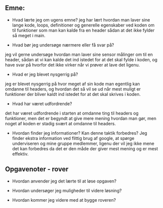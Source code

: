 ## Emne:

* Hvad lærte jeg om ugens emne?
jeg har lært hvordan man laver sine lange kode, loops, definitioner og generelle egenskaber ved koden om til funktioner som man kan kalde fra en header sådan at det ikke fylder så meget i main.


* Hvad bør jeg undersøge nærmere eller få svar på?

jeg vil gerne undersøge hvordan man laver sine sensor målinger om til en header, sådan at vi kan kalde det ind istedet for at det skal fylde i koden, og have svar på hvorfor det ikke virker når vi prøver at lave det ligenu.

* Hvad er jeg blevet nysgerrig på?

jeg er blevet nysgerrig på hvor meget af sin kode man egentlig kan omdanne til headers, og hvordan det så vil se ud når mest muligt er funktioner der bliver kaldt ind istedet for at det skal skrives i koden. 

 * Hvad har været udfordrende?
 
 det har været udfordrende i starten at omdanne ting til headers og funktioner, men det er begyndt at give mere mening hvordan man gør, men noget af koden er stadig svært at omdanne til headers. 

* Hvordan finder jeg informationer? Kan denne taktik forbedres?
Jeg finder ekstra information ved flittig brug af google, at spørge underviseren og mine gruppe medlemmer, ligenu der vil jeg ikke mene det kan forbedres da det er den måde der giver mest mening og er mest effektiv. 

## Opgavenoter - rover

* Hvordan anvender jeg det lærte til at løse opgaven?

* Hvordan undersøger jeg muligheder til videre løsning?

* Hvordan kommer jeg videre med at bygge roveren?